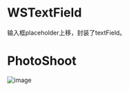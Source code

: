 # WSTextField
输入框placeholder上移，封装了textField。


# PhotoShoot
![image](https://github.com/Zws-China/WSTextField/blob/master/%E5%B0%81%E8%A3%85%E8%BE%93%E5%85%A5%E6%A1%86demo/%E5%B0%81%E8%A3%85%E8%BE%93%E5%85%A5%E6%A1%86demo/qqq.png)

